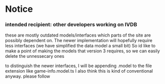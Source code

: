 # Notice
### intended recipient: other developers working on IVDB
these are mostly outdated models/interfaces which parts of the site are possibly dependent on. 
The newer implementation will hopefully require less interfaces (we have simplified the data model a small bit)
So id like to make a point of making the models that version 3 requires, so we can easily delete the unnessecary ones

to distinguish the newer interfaces, I will be appending .model to the file extension like game-info.model.ts
I also think this is kind of conventional anyway. please follow
